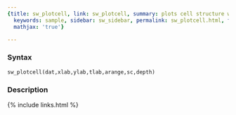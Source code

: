 ```yaml
---
{title: sw_plotcell, link: sw_plotcell, summary: plots cell structure with circles,
  keywords: sample, sidebar: sw_sidebar, permalink: sw_plotcell.html, folder: swfiles,
  mathjax: 'true'}

---
```


### Syntax

`sw_plotcell(dat,xlab,ylab,tlab,arange,sc,depth)`

### Description



{% include links.html %}
